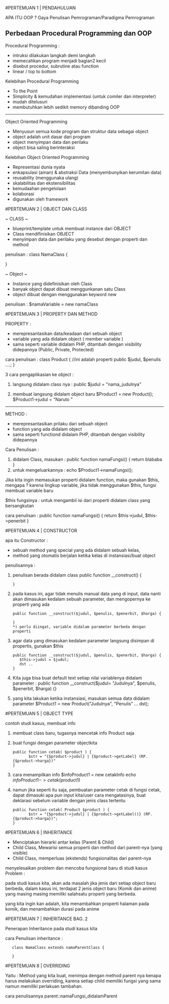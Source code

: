 
#PERTEMUAN 1 | PENDAHULUAN

APA ITU OOP ?
Gaya Penulisan Pemrograman/Paradigma Pemrograman

Perbedaan Procedural Programming dan OOP
------------------------------------------------
Procedural Programming :
- intruksi dilakukan langkah demi langkah
- memecahkan program menjadi bagian2 kecil
- disebut procedur, subrutine atau function
- linear / top to bottom

Kelebihan Procedural Programming
- To the Point
- Simplicity & kemudahan implementasi (untuk comiler dan interpreter)
- mudah ditelusuri
- membutuhkan lebih sedikit memory dibanding OOP

-------------------------------------------------
Object Oriented Programming
- Menyusun semua kode program dan struktur data sebagai object
- object adalah unit dasar dari program
- object menyimpan data dan perilaku
- object bisa saling berinteraksi

Kelebihan Object Oriented Programming
- Representasi dunia nyata
- enkapsulasi (aman) & abstraksi Data (menyembunyikan kerumitan data)
- reusability (menggunaka ulang)
- skalabilitas dan ekstensibilitas
- kemudaahan pengelolaan
- kolaborasi
- digunakan oleh framework




#PERTEMUAN 2 | OBJECT DAN CLASS


~ CLASS ~
- blueprint/template untuk membuat instance dari OBJECT
- Class mendifinisikan OBJECT
- menyimpan data dan perilaku yang desebut dengan properti dan method

penulisan :
class NamaClass {

}

~ Object ~
- Instance yang didefinisikan oleh Class
- banyak object dapat dibuat menggunkanan satu Class
- object dibuat dengan menggunakan keyword new

penulisan :
$namaVariable = new namaClass




#PERTEMUAN 3 | PROPERTY DAN METHOD

PROPERTY :
- merepresantasikan data/keadaan dari sebuah object
- variable yang ada didalam object ( member variable )
- sama seperti variable didalam PHP, ditambah dengan visibility didepannya (Public, Private, Protected)

cara penulisan :
class Product {
       //ini adalah properti
       public $judul, $penulis ....;
}

3 cara pengaplikasian ke object :
1. langsung didalam class nya :
       public $judul = "nama_judulnya"

2. membuat langsung didalam object baru
       $Product1 = new Product();
       $Product1->judul = "Naruto "

-----------------------------------------------
METHOD :
- merepresantasikan prilaku dari sebuah object
- function yang ada didalam object
- sama seperti functiond didalam PHP, ditambah dengan visibility didepannya

Cara Penulisan :
1. didalam Class, masukan :
       public function namaFungsi() {
              return blababa
       }
2. untuk mengeluarkannya :
       echo $Product1->namaFungsi();

Jika kita ingin memasukan properti didalam function, maka gunakan $this,
mengapa ? karena lingkup variable, jika tidak menggunakan $this, fungsi membuat variable baru

$this fungsinya : untuk mengambil isi dari properti didalam class yang bersangkutan

cara penulisan :
       public function namaFungsi() {
              return $this->judul, $this->penerbit
       }




#PERTEMUAN 4 | CONSTRUCTOR

apa itu Constructor :
- sebuah method yang special yang ada didalam sebuah kelas,
- method yang otomatis berjalan ketika kelas di instansiasi/buat object

penulisannya :
1. penulisan berada didalam class
       public function __construct() {

       }
2. pada kasus ini, agar tidak menulis manual data yang di input, 
data nanti akan dimasukan kedalam sebuah parameter, dan mengopernya ke properti yang ada

       public function __construct($judul, $penulis, $penerbit, $harga) {
              
       }
       *) perlu diingat, variable didalam parameter berbeda dengan properti

3. agar data yang dimasukan kedalam parameter langsung disimpan di propertis, gunakan $this
       
       public function __construct($judul, $penulis, $penerbit, $harga) {
          $this->judul = $judul;
          dst ..    
       }

4. Kita juga bisa buat default text setiap nilai variablenya didalam parameter :
       public function __construct($judul= "Judulnya", $penulis, $penerbit, $harga) {}

5. yang kita lakukan ketika instansiasi, masukan semua data didalam parameter
       $Product1 = new Product("Judulnya", "Penulis" ... dst);




#PERTEMUAN 5 | OBJECT TYPE

contoh studi kasus, membuat info

1. membuat class baru, tugasnya mencetak info Product saja
2. buat fungsi dengan parameter objectkita

       public function cetak( $product ) {
              $str = "{$product->judul} | {$product->getLabel} (RP. {$product->harga})"
       }

3. cara menampilkan info
       $infoProduct1 = new cetakInfo
       echo $infoProduct1->cetak($product1)

4. namun jika seperti itu saja, pembuatan parameter cetak di fungsi cetak, 
   dapat dimasuki apa pun input kita/user
   cara mengatasinya, buat deklarasi sebelum variable dengan jenis class tertentu

       public function cetak( Product $product ) {
              $str = "{$product->judul} | {$product->getLabel()} (RP. {$product->harga})";
       }    



#PERTEMUAN 6 | INHERITANCE 

 - Menciptakan hierarki antar kelas (Parent & Child)
 - Child Class, Mewarisi semua properti dan method dari parent-nya (yang visible)
 - Child Class, memperluas (ekstends) fungsionalitas dari parent-nya

 menyelesaikan problem dan mencoba fungsional baru di studi kasus
 Problem : 
 
 pada studi kasus kita, akan ada masalah jika jenis dari setiap object baru berbeda,
 dalam kasus ini, terdapat 2 jenis object baru (Komik dan anime) yang masing masing
 memiliki salahsatu properti yang berbeda.

 yang kita ingin kan adalah, kita menambahkan properti halaman pada komik,
 dan menambahkan durasi pada anime




 #PERTEMUAN 7 | INHERITANCE BAG. 2
 
 Penerapan Inheritance pada studi kasus kita
 
 cara Penulisan inheritance :

       class NamaClass extends namaParentClass {
              
       }



 #PERTEMUAN 8 | OVERRIDING
 
 Yaitu : 
 Method yang kita buat, menimpa dengan method parent nya
 kenapa harus melakukan overriding, karena setiap child memiliki fungsi yang
 sama namun memiliki perlakuan tambahan.

 cara penulisannya
       parent::namaFungsi_didalamParent


